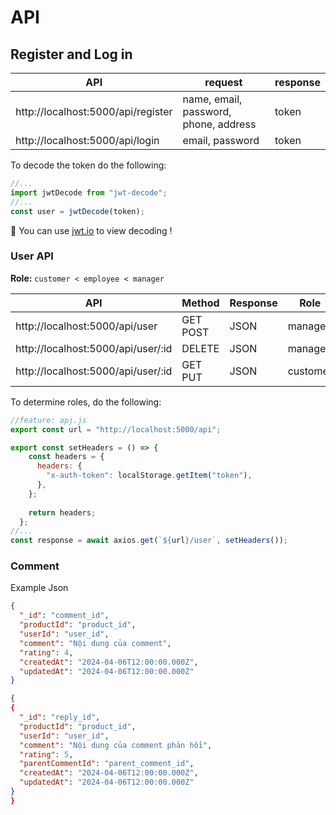 # API

## Register and Log in

<center>

| API              | request    | response |
|------------------|--------|--------|
| http://localhost:5000/api/register| name, email, password, phone, address    | token |
| http://localhost:5000/api/login  | email, password    |  token | 

</center>

To decode the token do the following:

```js
//...
import jwtDecode from "jwt-decode";
//...
const user = jwtDecode(token);
```
🚀 You can use [jwt.io](https://jwt.io) to view decoding !

### User API

**Role:** `customer < employee < manager`

<center>

| API              | Method    | Response | Role |
|------------------|--------|--------|--------|
| http://localhost:5000/api/user|  GET POST  | JSON | manager |
| http://localhost:5000/api/user/:id|  DELETE  | JSON | manager |
| http://localhost:5000/api/user/:id|  GET PUT  | JSON | customer |

</center>

To determine roles, do the following:

```js
//feature: apj.js
export const url = "http://localhost:5000/api";

export const setHeaders = () => {
    const headers = {
      headers: {
        "x-auth-token": localStorage.getItem("token"),
      },
    };
  
    return headers;
  };
//...
const response = await axios.get(`${url}/user`, setHeaders());
```

### Comment

Example Json
```json
{
  "_id": "comment_id",
  "productId": "product_id",
  "userId": "user_id",
  "comment": "Nội dung của comment",
  "rating": 4,
  "createdAt": "2024-04-06T12:00:00.000Z",
  "updatedAt": "2024-04-06T12:00:00.000Z"
}
```

```json
{
{
  "_id": "reply_id",
  "productId": "product_id",
  "userId": "user_id",
  "comment": "Nội dung của comment phản hồi",
  "rating": 5,
  "parentCommentId": "parent_comment_id",
  "createdAt": "2024-04-06T12:00:00.000Z",
  "updatedAt": "2024-04-06T12:00:00.000Z"
}
}
```
